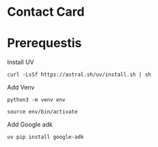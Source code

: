 # Contact Card


# Prerequestis

Install UV

`curl -LsSf https://astral.sh/uv/install.sh | sh`

Add Venv

`python3 -m venv env`


`source env/bin/activate`

Add Google adk

`uv pip install google-adk`